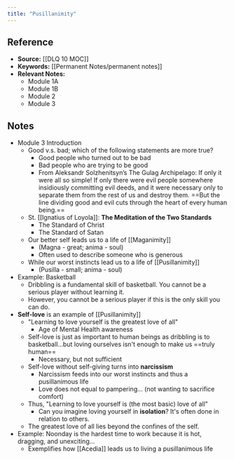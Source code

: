 ```yaml
---
title: "Pusillanimity"
---
```

## Reference
- **Source:** [[DLQ 10 MOC]]
- **Keywords:** [[Permanent Notes/permanent notes]]
- **Relevant Notes:**
	- Module 1A
	- Module 1B
	- Module 2
	- Module 3

## Notes
- Module 3 Introduction
	- Good v.s. bad; which of the following statements are more true?
		- Good people who turned out to be bad
		- Bad people who are trying to be good
		- From Aleksandr Solzhenitsyn’s The Gulag Archipelago: If only it were all so simple! If only there were evil people somewhere insidiously committing evil deeds, and it were necessary only to separate them from the rest of us and destroy them. ==But the line dividing good and evil cuts through the heart of every human being.==
	- St. [[Ignatius of Loyola]]: **The Meditation of the Two Standards**
		- The Standard of Christ 
		- The Standard of Satan
	- Our better self leads us to a life of [[Maganimity]]
		- (Magna - great; anima - soul)
		- Often used to describe someone who is generous
	- While our worst instincts lead us to a life of [[Pusillanimity]]
		- (Pusilla - small; anima - soul)
- Example: Basketball
	- Dribbling is a fundamental skill of basketball. You cannot be a serious player without learning it.
	- However, you cannot be a serious player if this is the only skill you can do.
- **Self-love** is an example of [[Pusillanimity]]
	- "Learning to love yourself is the greatest love of all"
		- Age of Mental Health awareness
	- Self-love is just as important to human beings as dribbling is to basketball...but loving ourselves isn't enough to make us ==truly human==
		- Necessary, but not sufficient
	- Self-love without self-giving turns into **narcissism**
		- Narcissism feeds into our worst instincts and thus a pusillanimous life
		- Love does not equal to pampering... (not wanting to sacrifice comfort)
	- Thus, "Learning to love yourself is (the most basic) love of all"
		- Can you imagine loving yourself in **isolation**? It's often done in relation to others.
	- The greatest love of all lies beyond the confines of the self.
- Example: Noonday is the hardest time to work because it is hot, dragging, and unexciting... 
	- Exemplifies how [[Acedia]] leads us to living a pusillanimous life